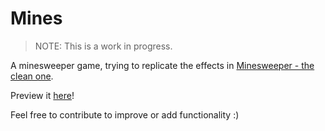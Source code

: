 # Mines

> NOTE: This is a work in progress.

A minesweeper game, trying to replicate the effects in [Minesweeper - the clean one](https://play.google.com/store/apps/details?id=ee.dustland.android.minesweeper).

Preview it [here](https://tusharsadhwani.github.io/mines)!

Feel free to contribute to improve or add functionality :)

